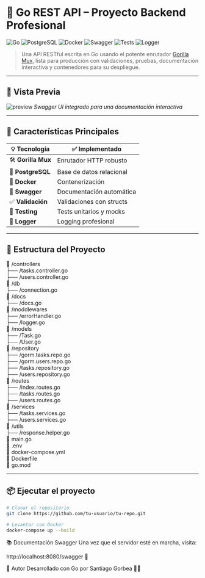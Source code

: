 # 🐹 Go REST API – Proyecto Backend Profesional

![Go](https://img.shields.io/badge/Go-1.21-blue?logo=go)
![PostgreSQL](https://img.shields.io/badge/PostgreSQL-15-blue?logo=postgresql)
![Docker](https://img.shields.io/badge/Docker-ready-blue?logo=docker)
![Swagger](https://img.shields.io/badge/Swagger-UI-green?logo=swagger)
![Tests](https://img.shields.io/badge/Tests-passing-brightgreen?logo=pytest)
![Logger](https://img.shields.io/badge/Logger-active-lightgrey?logo=logstash)

> Una API RESTful escrita en Go usando el potente enrutador [Gorilla Mux](https://github.com/gorilla/mux), lista para producción con validaciones, pruebas, documentación interactiva y contenedores para su despliegue.

---

## 📸 Vista Previa

![preview](https://github.com/santigorbe/GO_REST_API.git)
*Swagger UI integrado para una documentación interactiva*

---

## 🚀 Características Principales

| 💡 Tecnología       | ✅ Implementado          |
|---------------------|--------------------------|
| 🛠 **Gorilla Mux**   | Enrutador HTTP robusto   |
| 🐘 **PostgreSQL**    | Base de datos relacional |
| 🐳 **Docker**        | Contenerización          |
| 📜 **Swagger**       | Documentación automática |
| ✅ **Validación**     | Validaciones con structs |
| 🧪 **Testing**        | Tests unitarios y mocks  |
| 📝 **Logger**         | Logging profesional  |

---

## 🧰 Estructura del Proyecto

📁 /controllers  
├── /tasks.controller.go  
├── /users.controller.go  
📁 /db  
├── /connection.go  
📁 /docs  
├── /docs.go  
📁 /moddlewares  
├── /errorHandler.go  
├── /logger.go  
📁 /models  
├── /Task.go  
├── /User.go  
📁 /repository  
├── /gorm.tasks.repo.go  
├── /gorm.users.repo.go  
├── /tasks.repository.go  
├── /users.repository.go  
📁 /routes  
├── /index.routes.go  
├── /tasks.routes.go  
├── /users.routes.go  
📁 /services  
├── /tasks.services.go  
├── /users.services.go  
📁 /utils  
├── /response.helper.go  
📄 main.go  
📄 .env  
📄 docker-compose.yml  
📄 Dockerfile  
📄 go.mod  


---

## 📦 Ejecutar el proyecto

```bash
# Clonar el repositorio
git clone https://github.com/tu-usuario/tu-repo.git

# Levantar con Docker
docker-compose up --build
```

📚 Documentación Swagger
Una vez que el servidor esté en marcha, visita:

http://localhost:8080/swagger 🧭

🧪 Autor
Desarrollado con Go por Santiago Gorbea 👨‍💻

